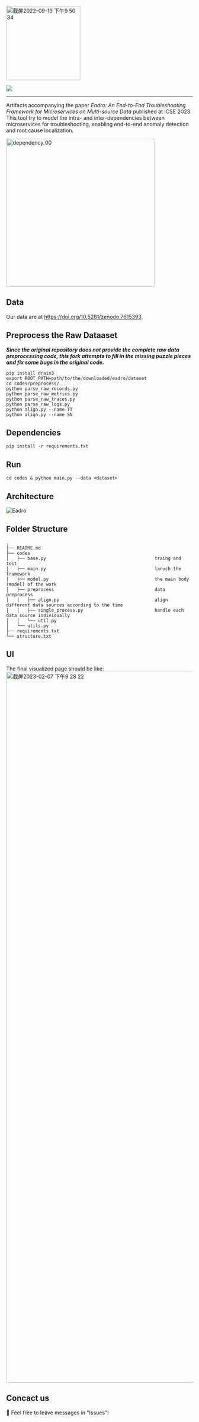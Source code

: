 <img width="200" alt="截屏2022-09-19 下午9 50 34" src="https://user-images.githubusercontent.com/112700133/191033061-ea4a1671-26c7-4d52-b3ed-3495a2ae0292.png">

![](https://img.shields.io/badge/version-0.1-green.svg) 

****
Artifacts accompanying the paper *Eadro: An End-to-End Troubleshooting Framework for Microservices on Multi-source Data* published at ICSE 2023. 
This tool try to model the intra- and inter-dependencies between microservices for troubleshooting, enabling end-to-end anomaly detection and root cause localization.

<img width="400" alt="dependency_00" src="https://user-images.githubusercontent.com/112700133/191036446-d4cf8d07-bd4e-4452-a3e2-f7d4e9da0624.png">

## Data
Our data are at https://doi.org/10.5281/zenodo.7615393.

## Preprocess the Raw Dataaset
***Since the original repository does not provide the complete raw data preprocessing code, this fork attempts to fill in the missing puzzle pieces and fix some bugs in the original code.***
```
pip install drain3
export ROOT_PATH=path/to/the/downloaded/eadro/dataset
cd codes/preprocess/
python parse_raw_records.py
python parse_raw_metrics.py 
python parse_raw_traces.py
python parse_raw_logs.py
python align.py --name TT
python align.py --name SN
```



## Dependencies
`pip install -r requirements.txt`

## Run
`cd codes & python main.py --data <dataset>`


## Architecture
![Eadro](https://user-images.githubusercontent.com/49298462/217256928-f0d61857-678b-4456-a024-359326a2c45d.png)

## Folder Structure
```
.
├── README.md
├── codes                                             
│   ├── base.py                                         traing and test
│   ├── main.py                                         lanuch the framework
│   ├── model.py                                        the main body (model) of the work
│   ├── preprocess                                      data preprocess                
│   │   ├── align.py                                    align different data sources according to the time
│   │   ├── single_process.py                           handle each data source individually
│   │   └── util.py
│   └── utils.py
├── requirements.txt
└── structure.txt
```

## UI
The final visualized page should be like:
<img width="1919" alt="截屏2023-02-07 下午9 28 22" src="https://user-images.githubusercontent.com/49298462/217257747-e53afafe-ea3f-4024-8760-34d0963a863d.png">

## Concact us
🍺 Feel free to leave messages in "Issues"! 
